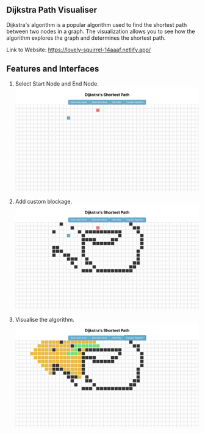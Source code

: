 ## Dijkstra Path Visualiser

Dijkstra's algorithm is a popular algorithm used to find the shortest path between two nodes in a graph. The visualization allows you to see how the algorithm explores the graph and determines the shortest path.

Link to Website: https://lovely-squirrel-14aaaf.netlify.app/

## Features and Interfaces

1. Select Start Node and End Node.
![image](https://github.com/ishita-saraswat/Dijkstra-Visualiser/blob/main/Screenshot%202023-07-15%20at%202.25.49%20PM.png)

2. Add custom blockage.
![image](https://github.com/ishita-saraswat/Dijkstra-Visualiser/blob/main/Screenshot%202023-07-15%20at%202.26.20%20PM.png)

3. Visualise the algorithm.
![image](https://github.com/ishita-saraswat/Dijkstra-Visualiser/blob/main/Screenshot%202023-07-15%20at%202.26.34%20PM.png)

   
